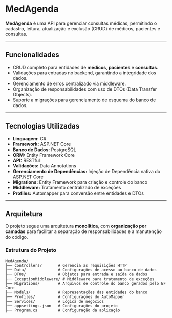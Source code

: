 # MedAgenda

**MedAgenda** é uma API para gerenciar consultas médicas, permitindo o cadastro, leitura, atualização e exclusão (CRUD) de médicos, pacientes e consultas.

---

## Funcionalidades

- CRUD completo para entidades de **médicos**, **pacientes** e **consultas**.
- Validações para entradas no backend, garantindo a integridade dos dados.
- Gerenciamento de erros centralizado via middleware.
- Organização de responsabilidades com uso de DTOs (Data Transfer Objects).
- Suporte a migrações para gerenciamento de esquema do banco de dados.

---

## Tecnologias Utilizadas

- **Linguagem:** C#
- **Framework:** ASP.NET Core
- **Banco de Dados:** PostgreSQL
- **ORM:** Entity Framework Core
- **API:** RESTful
- **Validações:** Data Annotations
- **Gerenciamento de Dependências:** Injeção de Dependência nativa do ASP.NET Core
- **Migrations:** Entity Framework para criação e controle do banco
- **Middleware:** Tratamento centralizado de exceções
- **Profiles:** Automapper para conversão entre entidades e DTOs

---

## Arquitetura

O projeto segue uma arquitetura **monolítica**, com **organização por camadas** para facilitar a separação de responsabilidades e a manutenção do código.  

### Estrutura do Projeto

```plaintext
MedAgenda/
├── Controllers/       # Gerencia as requisições HTTP
├── Data/              # Configurações de acesso ao banco de dados
├── DTOs/              # Objetos para entrada e saída de dados
├── ExceptionMiddleware/ # Middleware para tratamento de exceções
├── Migrations/        # Arquivos de controle do banco gerados pelo EF Core
├── Models/            # Representações das entidades do banco
├── Profiles/          # Configurações do AutoMapper
├── Services/          # Lógica de negócios
├── appsettings.json   # Configurações do projeto
├── Program.cs         # Configuração da aplicação
